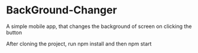 # BackGround-Changer
A simple mobile app, that changes the background of screen on clicking the button

After cloning the project,
run npm install and then npm start
